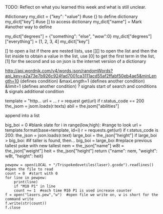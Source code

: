 TODO: Reflect on what you learned this week and what is still unclear.

#dictionary
my_dict = {"key": "value"} #use {} to define dictionary
my_dict["key"] #use [] to access dictionary
my_dict["name"] = Mark #another way to define

my_dict["degrees"] = {"something": "else", "wow":0}
my_dict["degrees"]["everything"] = [1, 2, 3, 4]
my_dict["key"]

[] to open a list
if there are nested lists, use [][] to open the list and then the list inside
to obtain a value in the list, use [0] to get the first term in the list, [1] for the second and so on
json is the internet version of a dictionary

http://api.wordnik.com/v4/words.json/randomWords?api_key=a2a73e7b926c924fad7001ca3111acd55af2ffabf50eb4ae5&minLength=10  (defines condition)   &maxLength=1   (defines another condition)   &limit=1  (defines another condition)
? signals start of search and conditions
& signals additional condition

template = "http...
url = ...
r = request get(url)
if r.status_code == 200
    the_jsom = jsom.loads(r.texts)
    abil = the.jsom["abilities"]



append into a list


big_boi = 0  #blank slate
    for i in range(low,high):  #range to look
        url = template.format(base=template, id=i)
        r = requests.get(url)
        if r.status_code is 200:
            the_json = json.loads(r.text)
            large_boi = the_json["height"]
            if large_boi > big_boi:  #if taller is found, then...
                big_boi = large_boi  #replace previous tallest poke with new tallest
                nem = the_json["name"]
                w8t = the_json["weight"]
                heit = the_json["height"]
    return {"name": nem, "weight": w8t, "height": heit}

    pewpew = open(LOCAL + "/Trispokedovetiles(laser).gcode").readlines() #open the file to read
    count = 0  #start with 0
    for line in pewpew:
        print(line)
        if "M10 P1" in line
        count += 1  #each time M10 P1 is used increase counter
    f = open("lasers.pew","w")  #open file we write on, w is short for the command write
    f.write(str(count))
    f.close
